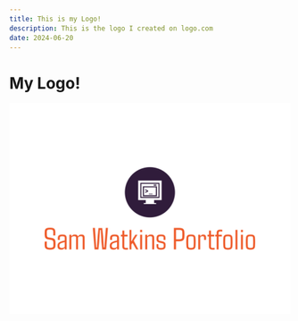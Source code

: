 ```yaml
---
title: This is my Logo!
description: This is the logo I created on logo.com
date: 2024-06-20
---
```


# My Logo!

![Logo](sam-watkins-portfolio-high-resolution-logo.png)